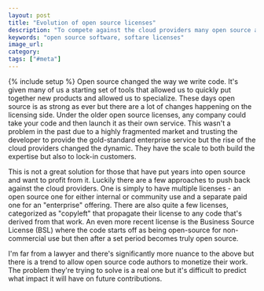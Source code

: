 ```yaml
---
layout: post
title: "Evolution of open source licenses"
description: "To compete against the cloud providers many open source applications are evolving their software licenses."
keywords: "open source software, softare licenses"
image_url: 
category: 
tags: ["#meta"]
---
```

{% include setup %}
Open source changed the way we write code. It's given many of us a starting set of tools that allowed us to quickly put together new products and allowed us to specialize. These days open source is as strong as ever but there are a lot of changes happening on the licensing side. Under the older open source licenses, any company could take your code and then launch it as their own service. This wasn't a problem in the past due to a highly fragmented market and trusting the developer to provide the gold-standard enterprise service but the rise of the cloud providers changed the dynamic. They have the scale to both build the expertise but also to lock-in customers.

This is not a great solution for those that have put years into open source and want to profit from it. Luckily there are a few approaches to push back against the cloud providers. One is simply to have multiple licenses - an open source one for either internal or community use and a separate paid one for an "enterprise" offering. There are also quite a few licenses, categorized as "copyleft" that propagate their license to any code that's derived from that work. An even more recent license is the Business Source License (BSL) where the code starts off as being open-source for non-commercial use but then after a set period becomes truly open source.

I'm far from a lawyer and there's significantly more nuance to the above but there is a trend to allow open source code authors to monetize their work. The problem they're trying to solve is a real one but it's difficult to predict what impact it will have on future contributions.
